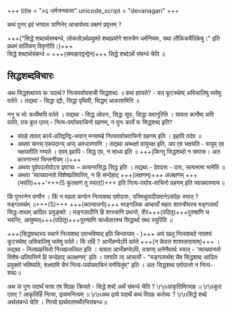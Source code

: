 +++
title = "०६ धर्मजनकता"
unicode_script = "devanagari"
+++

कथं पुनर् इदं भगवतः पाणिनेर् आचार्यस्य लक्षणं प्रवृत्तम् ?  

+++("सिद्धे शब्दार्थसम्बन्धे, लोकतोऽर्थप्रयुक्ते शब्दप्रयोगे शास्त्रेण धर्मनियमः, यथा लौकिकवैदिकेषु।" इति प्रथमं वार्तिकम् विवृणोति।)+++  
सिद्धे शब्दार्थसंबन्धे = +++(समाहारद्वन्द्वेन)+++  सिद्धे शब्देऽर्थे संबन्धे चेति ॥  

## सिद्धशब्दविचारः
अथ सिद्धशब्दस्य कः पदार्थः? नित्यपर्यायवाची सिद्धशब्दः ॥ कथं ज्ञायते? - यत् कूटस्थेष्व् अविचालिषु भावेषु वर्तते । तद्यथा - सिद्धा द्यौः, सिद्धा पृथिवी, सिद्धम् आकाशमिति ॥  

ननु च भोः कार्येष्वपि वर्तते । तद्यथा - सिद्ध ओदनः, सिद्धः सूपः, सिद्धा यवागूरिति । यावता कार्येष्व् अपि वर्तते, तत्र कुत एतत् - नित्य-पर्यायवाचिनो ग्रहणम्, न पुनः कार्ये यः सिद्धशब्द इति?  

- संग्रहे तावत् कार्य-प्रतिद्वन्द्वि-भावान् मन्यामहे नित्यपर्यायवाचिनो ग्रहणम् इति । इहापि तदेव ॥  
- अथवा सन्त्य् एकपदान्य् अप्य् अवधारणानि । तद्यथा अब्भक्षो वायुभक्ष इति, अप एव भक्षयति - वायुम् एव भक्षयतीति गम्यते । एवम् इहापि - सिद्ध एव, न साध्य इति ॥ +++(किन्तु सिद्धशब्दो न समासः। अतः कारणान्तरं चिन्तनीयम्।)+++
- अथवा पूर्वपदलोपोऽत्र द्रष्टव्यः – अत्यन्तसिद्धः सिद्ध इति । तद्यथा - देवदत्तः - दत्तः, सत्यभामा भामेति ॥
- अथवा 'व्याख्यानतो विशेषप्रतिपत्तिर्, न हि सन्देहाद् +++(लक्षणम्)+++ अलक्षणम् +++(भवति)+++'+++(5 कुलक्षणं तु स्यात्!)+++ इति नित्य-पर्याय-वाचिनो ग्रहणम् इति व्याख्यास्यामः॥

किं पुनरनेन वर्ण्येन । किं न महता कण्ठेन नित्यशब्द एवोपात्तः, यस्मिन्नुपादीयमानेऽसंदेहः स्यात् ?  
मङ्गलार्थम् ॥+++(5)+++ +++(कात्यायनो)+++ माङ्गलिक आचार्यो महतः शास्त्रौघस्य मङ्गलार्थं सिद्ध-शब्दम् आदितः प्रयुङ्क्ते । मङ्गलादीनि हि शास्त्राणि प्रथन्ते, वीर+++(पठितृ)+++पुरुषाणि च भवन्ति, आयुष्मत्+++(पठितृ)+++पुरुषाणि चाध्येतारश्च सिद्धार्था यथा स्युरिति ॥

+++(सिद्धशब्दस्य स्थाने नित्यशब्द एवाभविष्यद् इति चिन्तायाम् - )+++ अयं खलु नित्यशब्दो नावश्यं कूटस्थेष्व् अविचालिषु भावेषु वर्तते। किं तर्हि ? आभीक्ष्ण्येऽपि वर्तते +++(न केवलं शाश्वततायाम्)+++ । तद्यथा - नित्यप्रहसितो नित्यप्रजल्पित इति । यावता आभीक्ष्ण्येऽपि, तत्राप्य् अनेनैवार्थः स्यात् - 'व्याख्यानतो विशेष-प्रतिपत्तिर्न हि सन्देहाद् अलक्षणम्' इति । पश्यति त्व् आचार्यो - "मङ्गलार्थश् चैव सिद्धशब्द आदितः प्रयुक्तो भविष्यति, शक्ष्यामि चैनं नित्य-पर्यायवाचिनं वर्णयितुम्" इति । अतः सिद्धशब्द एवोपात्तो न नित्य-शब्दः॥

अथ कं पुनः पदार्थं मत्वा एष विग्रहः क्रियते - सिद्धे शब्दे अर्थे संबन्धे चेति ? \r\nआकृतिमित्याह ॥ \r\nकुत एतत् ? आकृतिर्हि नित्या, द्रव्यमनित्यम् ॥ \r\nअथ द्रव्ये पदार्थे कथं विग्रहः कर्तव्यः ? \r\nसिद्धे शब्दे अर्थसंबन्धे चेति । नित्यो ह्यर्थवतामर्थैरभिसंबन्धः॥